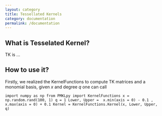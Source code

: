 ```yaml
---
layout: category
title: Tessellated Kernels
category: documentation
permalink: /documentation
---
```


## What is Tesselated Kernel?

TK is ...

## How to use it?

Firstly, we realized the KernelFunctions to compute TK matrices and a monomial basis, given $x$ and degree $q$ one  can call

`import numpy as np
from PMKLpy import KernelFunctions
x = np.random.rand(100, 1)
q = 1
Lower, Upper =  x.min(axis = 0) - 0.1 , x.max(axis = 0) + 0.1
Kernel = KernelFunctions.Kernel(x, Lower, Upper,  q)`


